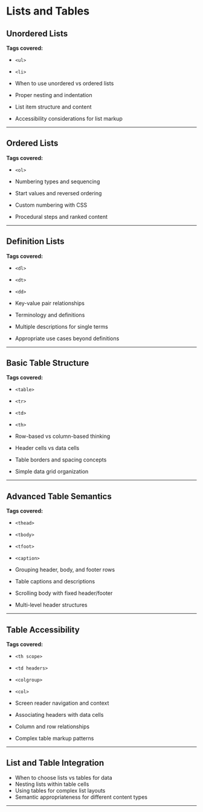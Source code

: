 # Lists and Tables

## Unordered Lists

**Tags covered:**

  + `<ul>`
  + `<li>`

+ When to use unordered vs ordered lists
+ Proper nesting and indentation
+ List item structure and content
+ Accessibility considerations for list markup

---

## Ordered Lists

**Tags covered:**

  + `<ol>`

+ Numbering types and sequencing
+ Start values and reversed ordering
+ Custom numbering with CSS
+ Procedural steps and ranked content

---

## Definition Lists

**Tags covered:**

  + `<dl>`
  + `<dt>`
  + `<dd>`

+ Key-value pair relationships
+ Terminology and definitions
+ Multiple descriptions for single terms
+ Appropriate use cases beyond definitions

---

## Basic Table Structure

**Tags covered:**

  + `<table>`
  + `<tr>`
  + `<td>`
  + `<th>`

+ Row-based vs column-based thinking
+ Header cells vs data cells
+ Table borders and spacing concepts
+ Simple data grid organization

---

## Advanced Table Semantics

**Tags covered:**

  + `<thead>`
  + `<tbody>`
  + `<tfoot>`
  + `<caption>`

+ Grouping header, body, and footer rows
+ Table captions and descriptions
+ Scrolling body with fixed header/footer
+ Multi-level header structures

---

## Table Accessibility

**Tags covered:**

  + `<th scope>`
  + `<td headers>`
  + `<colgroup>`
  + `<col>`

+ Screen reader navigation and context
+ Associating headers with data cells
+ Column and row relationships
+ Complex table markup patterns

---

## List and Table Integration

+ When to choose lists vs tables for data
+ Nesting lists within table cells
+ Using tables for complex list layouts
+ Semantic appropriateness for different content types

---
